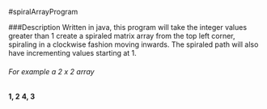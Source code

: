 #spiralArrayProgram

###Description
Written in java, this program will take the integer values greater than 1 create a spiraled matrix array from the top left corner, spiraling in a clockwise fashion moving inwards. The spiraled path will also have incrementing values starting at 1.

###### For example a 2 x 2 array
**1, 2**
**4, 3**